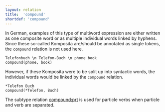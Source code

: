 ```yaml
---
layout: relation
title:  'compound'
shortdef: 'compound'
---
```


In German, examples of this type of multiword expression are either written
as one composite word or as multiple individual words linked by hyphens.
Since these so-called Komposita are/should be annotated as single tokens,
the `compound` relation is not used here.

~~~ sdparse
Telefonbuch \n Telefon-Buch \n phone book
compound(phone, book)
~~~

However, if these Komposita were to be split up into syntactic words,
the individual words would be linked by the `compound` relation.

~~~ sdparse
*Telefon Buch
compound(*Telefon, Buch)
~~~

The subtype relation [compound:prt]() is used for particle verbs when
particle and verb are separated.
